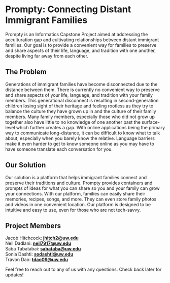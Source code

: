 # Prompty: Connecting Distant Immigrant Families

Prompty is an Informatics Capstone Project aimed at addressing the acculturation gap and cultivating relationships between distant immigrant families. Our goal is to provide a convenient way for families to preserve and share aspects of their life, language, and tradition with one another, despite living far away from each other.

## The Problem

Generations of immigrant families have become disconnected due to the distance between them. There is currently no convenient way to preserve and share aspects of your life, language, and tradition with your family members. This generational disconnect is resulting in second-generation children losing sight of their heritage and feeling rootless as they try to balance the culture they have grown up in and the culture of their family members. Many family members, especially those who did not grow up together also have little to no knowledge of one another past the surface-level which further creates a gap. With online applications being the primary way to communicate long-distance, it can be difficult to know what to talk about, especially when you barely know the relative. Language barriers make it even harder to get to know someone online as you may have to have someone translate each conversation for you.

## Our Solution

Our solution is a platform that helps immigrant families connect and preserve their traditions and culture. Prompty provides containers and prompts of ideas for what you can share so you and your family can grow your connections. With our platform, families can easily share their memories, recipes, songs, and more. They can even store family photos and videos in one convenient location. Our platform is designed to be intuitive and easy to use, even for those who are not tech-savvy.

## Project Members

Jacob Hitchcock: **jhitch2@uw.edu**  
Neil Dadlani: **neil7917@uw.edu**  
Saba Tabatabai: **sabataba@uw.edu**  
Sonia Dashti: **sodashti@uw.edu**  
Travon Dao: **tdao09@uw.edu**  
  
Feel free to reach out to any of us with any questions. Check back later for updates!

